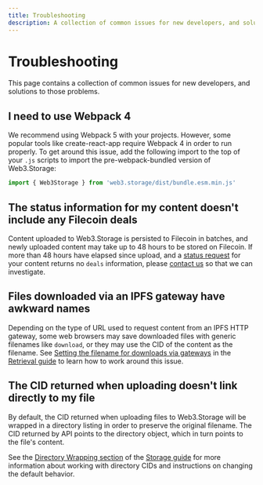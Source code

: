 ```yaml
---
title: Troubleshooting
description: A collection of common issues for new developers, and solutions to those problems.
---
```


# Troubleshooting

This page contains a collection of common issues for new developers, and solutions to those problems.

## I need to use Webpack 4

We recommend using Webpack 5 with your projects. However, some popular tools like create-react-app require Webpack 4 in order to run properly. To get around this issue, add the following import to the top of your `.js` scripts to import the pre-webpack-bundled version of Web3.Storage:

```javascript
import { Web3Storage } from 'web3.storage/dist/bundle.esm.min.js'
```

## The status information for my content doesn't include any Filecoin deals

Content uploaded to Web3.Storage is persisted to Filecoin in batches, and newly uploaded content may take up to 48 hours to be stored on Filecoin. If more than 48 hours have elapsed since upload, and a [status request][howto-query] for your content returns no `deals` information, please [contact us][contact-us] so that we can investigate.



## Files downloaded via an IPFS gateway have awkward names

Depending on the type of URL used to request content from an IPFS HTTP gateway, some web browsers may save downloaded files with generic filenames like `download`, or they may use the CID of the content as the filename. See [Setting the filename for downloads via gateways][howto-retrieve-gateway-filenames] in the [Retrieval guide][howto-retrieve] to learn how to work around this issue.


## The CID returned when uploading doesn't link directly to my file

By default, the CID returned when uploading files to Web3.Storage will be wrapped in a directory listing in order to preserve the original filename. The CID returned by API points to the directory object, which in turn points to the file's content.

See the [Directory Wrapping section](./store.md#directory-wrapping) of the [Storage guide][howto-store] for more information about working with directory CIDs and instructions on changing the default behavior.

[howto-store]: ./store.md
[howto-query]: ./query.md
[howto-retrieve]: ./retrieve.md
[howto-retrieve-gateway-filenames]: ./retrieve.md#setting-the-filename-for-downloads-via-gateways
[contact-us]: ../community/help-and-support.md